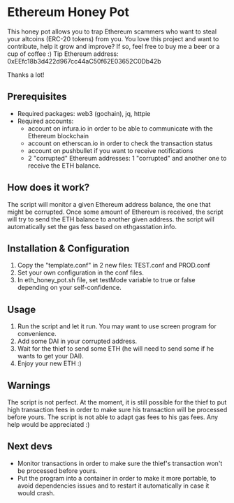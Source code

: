# Ethereum Honey Pot
This honey pot allows you to trap Ethereum scammers who want to steal your altcoins (ERC-20 tokens) from you.
You love this project and want to contribute, help it grow and improve? If so, feel free to buy me a beer or a cup of coffee :)
Tip Ethereum address: 0xEEfc18b3d422d967cc44aC50f62E03652C0Db42b

Thanks a lot!

## Prerequisites
- Required packages: web3 (gochain), jq, httpie
- Required accounts:
	- account on infura.io in order to be able to communicate with the Ethereum blockchain
	- account on etherscan.io in order to check the transaction status
	- account on pushbullet if you want to receive notifications
	- 2 "corrupted" Ethereum addresses: 1 "corrupted" and another one to receive the ETH balance.

## How does it work?
The script will monitor a given Ethereum address balance, the one that might be corrupted.
Once some amount of Ethereum is received, the script will try to send the ETH balance to another given address. the script will automatically set the gas fess based on ethgasstation.info.

## Installation & Configuration
1. Copy the "template.conf" in 2 new files: TEST.conf and PROD.conf
2. Set your own configuration in the conf files.
3. In eth_honey_pot.sh file, set testMode variable to true or false depending on your self-confidence.

## Usage
1. Run the script and let it run. You may want to use screen program for convenience.
2. Add some DAI in your corrupted address.
3. Wait for the thief to send some ETH (he will need to send some if he wants to get your DAI).
4. Enjoy your new ETH :)

## Warnings
The script is not perfect.
At the moment, it is still possible for the thief to put high transaction fees in order to make sure his transaction will be processed before yours. The script is not able to adapt gas fees to his gas fees. Any help would be appreciated :)

## Next devs
- Monitor transactions in order to make sure the thief's transaction won't be processed before yours.
- Put the program into a container in order to make it more portable, to avoid dependencies issues and to restart it automatically in case it would crash.
